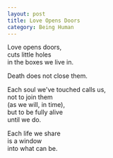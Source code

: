 ```yaml
---
layout: post
title: Love Opens Doors
category: Being Human 
---
```


Love opens doors,  
cuts little holes  
in the boxes we live in.

Death does not close them.

Each soul we've touched calls us,  
not to join them  
(as we will, in time),  
but to be fully alive  
until we do.

Each life we share  
is a window  
into what can be.
